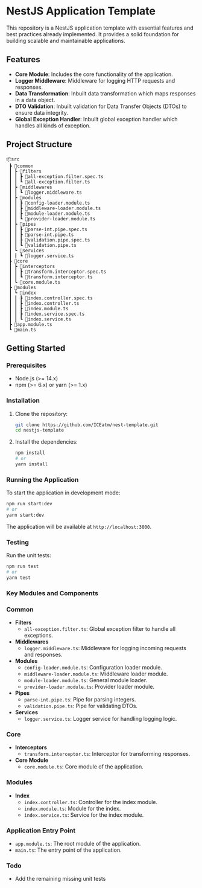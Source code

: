 # NestJS Application Template

This repository is a NestJS application template with essential features and best practices already implemented. It provides a solid foundation for building scalable and maintainable applications.

## Features

- **Core Module**: Includes the core functionality of the application.
- **Logger Middleware**: Middleware for logging HTTP requests and responses.
- **Data Transformation**: Inbuilt data transformation which maps responses in a data object.
- **DTO Validation**: Inbuilt validation for Data Transfer Objects (DTOs) to ensure data integrity.
- **Global Exception Handler**: Inbuilt global exception handler which handles all kinds of exception.

## Project Structure

```
📦src
 ┣ 📂common
 ┃ ┣ 📂filters
 ┃ ┃ ┣ 📜all-exception.filter.spec.ts
 ┃ ┃ ┗ 📜all-exception.filter.ts
 ┃ ┣ 📂middlewares
 ┃ ┃ ┗ 📜logger.middleware.ts
 ┃ ┣ 📂modules
 ┃ ┃ ┣ 📜config-loader.module.ts
 ┃ ┃ ┣ 📜middleware-loader.module.ts
 ┃ ┃ ┣ 📜module-loader.module.ts
 ┃ ┃ ┗ 📜provider-loader.module.ts
 ┃ ┣ 📂pipes
 ┃ ┃ ┣ 📜parse-int.pipe.spec.ts
 ┃ ┃ ┣ 📜parse-int.pipe.ts
 ┃ ┃ ┣ 📜validation.pipe.spec.ts
 ┃ ┃ ┗ 📜validation.pipe.ts
 ┃ ┗ 📂services
 ┃ ┃ ┗ 📜logger.service.ts
 ┣ 📂core
 ┃ ┣ 📂interceptors
 ┃ ┃ ┣ 📜transform.interceptor.spec.ts
 ┃ ┃ ┗ 📜transform.interceptor.ts
 ┃ ┗ 📜core.module.ts
 ┣ 📂modules
 ┃ ┗ 📂index
 ┃ ┃ ┣ 📜index.controller.spec.ts
 ┃ ┃ ┣ 📜index.controller.ts
 ┃ ┃ ┣ 📜index.module.ts
 ┃ ┃ ┣ 📜index.service.spec.ts
 ┃ ┃ ┗ 📜index.service.ts
 ┣ 📜app.module.ts
 ┗ 📜main.ts
```

## Getting Started

### Prerequisites

- Node.js (>= 14.x)
- npm (>= 6.x) or yarn (>= 1.x)

### Installation

1. Clone the repository:

    ```bash
    git clone https://github.com/ICEatm/nest-template.git
    cd nestjs-template
    ```

2. Install the dependencies:

    ```bash
    npm install
    # or
    yarn install
    ```

### Running the Application

To start the application in development mode:

```bash
npm run start:dev
# or
yarn start:dev
```

The application will be available at `http://localhost:3000`.

### Testing

Run the unit tests:
```bash
npm run test
# or
yarn test
```

### Key Modules and Components

### Common

- **Filters**
  - `all-exception.filter.ts`: Global exception filter to handle all exceptions.
- **Middlewares**
  - `logger.middleware.ts`: Middleware for logging incoming requests and responses.
- **Modules**
  - `config-loader.module.ts`: Configuration loader module.
  - `middleware-loader.module.ts`: Middleware loader module.
  - `module-loader.module.ts`: General module loader.
  - `provider-loader.module.ts`: Provider loader module.
- **Pipes**
  - `parse-int.pipe.ts`: Pipe for parsing integers.
  - `validation.pipe.ts`: Pipe for validating DTOs.
- **Services**
  - `logger.service.ts`: Logger service for handling logging logic.

### Core

- **Interceptors**
  - `transform.interceptor.ts`: Interceptor for transforming responses.
- **Core Module**
  - `core.module.ts`: Core module of the application.

### Modules

- **Index**
  - `index.controller.ts`: Controller for the index module.
  - `index.module.ts`: Module for the index.
  - `index.service.ts`: Service for the index module.

### Application Entry Point

- `app.module.ts`: The root module of the application.
- `main.ts`: The entry point of the application.

### Todo

- Add the remaining missing unit tests